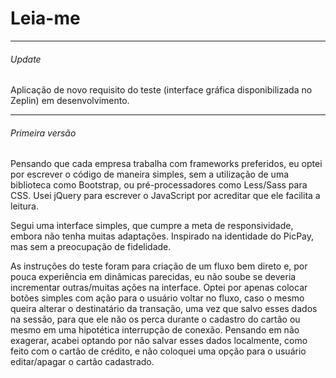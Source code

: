 # Leia-me

-----
###### Update

Aplicação de novo requisito do teste (interface gráfica disponibilizada no Zeplin) em desenvolvimento.


-----
###### Primeira versão

Pensando que cada empresa trabalha com frameworks preferidos, eu optei por escrever o código de maneira simples, sem a utilização de uma biblioteca como Bootstrap, ou pré-processadores como Less/Sass para CSS. Usei jQuery para escrever o JavaScript por acreditar que ele facilita a leitura.

Segui uma interface simples, que cumpre a meta de responsividade, embora não tenha muitas adaptações. Inspirado na identidade do PicPay, mas sem a preocupação de fidelidade.

As instruções do teste foram para criação de um fluxo bem direto e, por pouca experiência em dinâmicas parecidas, eu não soube se deveria incrementar outras/muitas ações na interface. Optei por apenas colocar botões simples com ação para o usuário voltar no fluxo, caso o mesmo queira alterar o destinatário da transação, uma vez que salvo esses dados na sessão, para que ele não os perca durante o cadastro do cartão ou mesmo em uma hipotética interrupção de conexão. Pensando em não exagerar, acabei optando por não salvar esses dados localmente, como feito com o cartão de crédito, e não coloquei uma opção para o usuário editar/apagar o cartão cadastrado.
